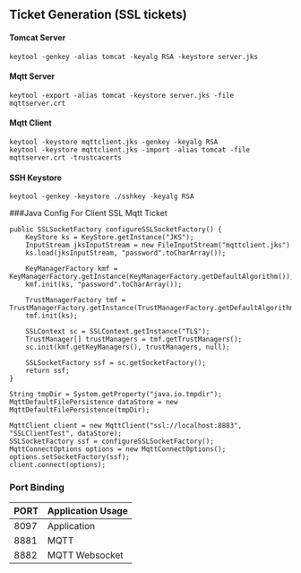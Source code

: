 Ticket Generation (SSL tickets)
---------------------------------------------------------------
#### Tomcat Server
```
keytool -genkey -alias tomcat -keyalg RSA -keystore server.jks
```
#### Mqtt Server
```
keytool -export -alias tomcat -keystore server.jks -file mqttserver.crt
```

#### Mqtt Client
```
keytool -keystore mqttclient.jks -genkey -keyalg RSA
keytool -keystore mqttclient.jks -import -alias tomcat -file mqttserver.crt -trustcacerts
```

#### SSH Keystore
```
keytool -genkey -keystore ./sshkey -keyalg RSA
```

###Java Config For Client SSL Mqtt Ticket 

```
public SSLSocketFactory configureSSLSocketFactory() {
    KeyStore ks = KeyStore.getInstance("JKS");
    InputStream jksInputStream = new FileInputStream("mqttclient.jks")
    ks.load(jksInputStream, "password".toCharArray());

    KeyManagerFactory kmf = KeyManagerFactory.getInstance(KeyManagerFactory.getDefaultAlgorithm());
    kmf.init(ks, "password".toCharArray());

    TrustManagerFactory tmf = TrustManagerFactory.getInstance(TrustManagerFactory.getDefaultAlgorithm());
    tmf.init(ks);

    SSLContext sc = SSLContext.getInstance("TLS");
    TrustManager[] trustManagers = tmf.getTrustManagers();
    sc.init(kmf.getKeyManagers(), trustManagers, null);

    SSLSocketFactory ssf = sc.getSocketFactory();
    return ssf;
}

String tmpDir = System.getProperty("java.io.tmpdir");
MqttDefaultFilePersistence dataStore = new MqttDefaultFilePersistence(tmpDir);

MqttClient client = new MqttClient("ssl://localhost:8883", "SSLClientTest", dataStore);
SSLSocketFactory ssf = configureSSLSocketFactory();
MqttConnectOptions options = new MqttConnectOptions();
options.setSocketFactory(ssf);
client.connect(options);
```

### Port Binding

| PORT  | Application Usage  |
|-------|------------------- |
| 8097  |Application         |
| 8881  |MQTT                |
| 8882  |MQTT Websocket      |
